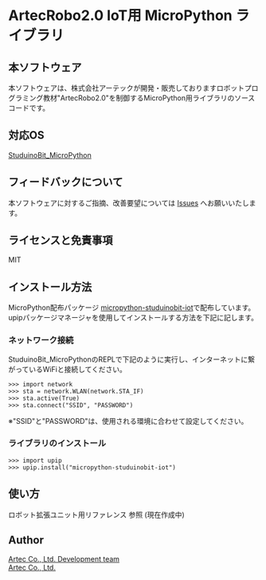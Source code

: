 # ArtecRobo2.0 IoT用 MicroPython ライブラリ

## 本ソフトウェア
本ソフトウェアは、株式会社アーテックが開発・販売しておりますロボットプログラミング教材"ArtecRobo2.0"を制御するMicroPython用ライブラリのソースコードです。

## 対応OS
[StuduinoBit_MicroPython](https://github.com/artec-kk/StuduinoBit_MicroPython)

## フィードバックについて
本ソフトウェアに対するご指摘、改善要望については [Issues](/issues) へお願いいたします。

## ライセンスと免責事項
MIT

## インストール方法
MicroPython配布パッケージ [micropython-studuinobit-iot](https://pypi.org/project/micropython-studuinobit-iot/)で配布しています。upipパッケージマネージャを使用してインストールする方法を下記に記します。

### ネットワーク接続
StuduinoBit_MicroPythonのREPLで下記のように実行し、インターネットに繋がっているWiFiと接続してください。

`>>> import network`<br>
`>>> sta = network.WLAN(network.STA_IF)`<br>
`>>> sta.active(True)`<br>
`>>> sta.connect("SSID", "PASSWORD")`<br>

※"SSID"と"PASSWORD"は、使用される環境に合わせて設定してください。

### ライブラリのインストール

`>>> import upip`<br>
`>>> upip.install("micropython-studuinobit-iot")`<br>

## 使い方

ロボット拡張ユニット用リファレンス 参照 (現在作成中)

## Author
[Artec Co., Ltd. Development team](https://github.com/artec-kk)  
[Artec Co., Ltd.](http://www.artec-kk.co.jp)  
